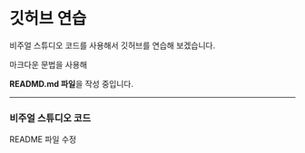 # 깃허브 연습

비주얼 스튜디오 코드를 사용해서 깃허브를 연습해 보겠습니다.

마크다운 문법을 사용해

**READMD.md 파일**을 작성 중입니다.

---------------------------------------

### 비주얼 스튜디오 코드

README 파일 수정